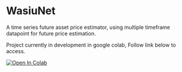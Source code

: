 # WasiuNet
A time series future asset price estimator, using multiple timeframe datapoint for future price estimation.

Project currently in development in google colab, Follow link below to access.

[![Open In Colab](https://colab.research.google.com/assets/colab-badge.svg)](https://colab.research.google.com/github/weiji14/deepbedmap/)

